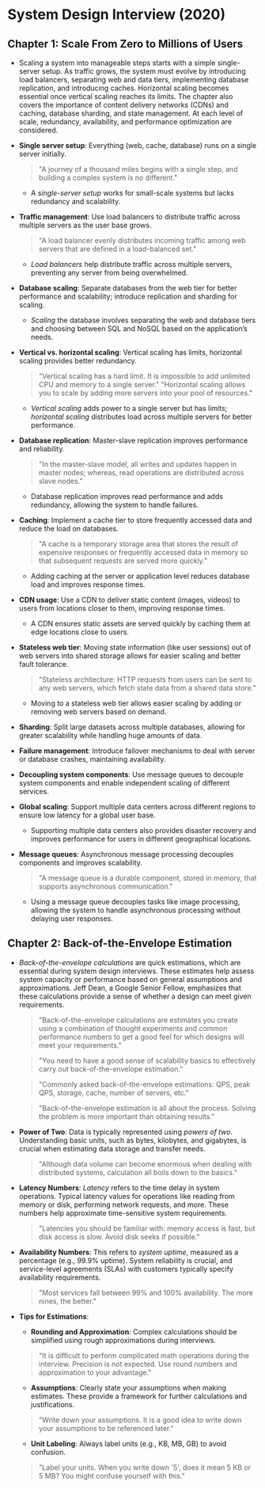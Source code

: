 # System Design Interview (2020)

## Chapter 1: Scale From Zero to Millions of Users

- Scaling a system into manageable steps starts with a simple single-server setup. As traffic grows, the system must evolve by introducing load balancers, separating web and data tiers, implementing database replication, and introducing caches. Horizontal scaling becomes essential once vertical scaling reaches its limits. The chapter also covers the importance of content delivery networks (CDNs) and caching, database sharding, and state management. At each level of scale, redundancy, availability, and performance optimization are considered.

- **Single server setup**: Everything (web, cache, database) runs on a single server initially.

  > "A journey of a thousand miles begins with a single step, and building a complex system is no different."

  - A _single-server setup_ works for small-scale systems but lacks redundancy and scalability.

- **Traffic management**: Use load balancers to distribute traffic across multiple servers as the user base grows.

  > "A load balancer evenly distributes incoming traffic among web servers that are defined in a load-balanced set."

  - _Load balancers_ help distribute traffic across multiple servers, preventing any server from being overwhelmed.

- **Database scaling**: Separate databases from the web tier for better performance and scalability; introduce replication and sharding for scaling.

  - _Scaling_ the database involves separating the web and database tiers and choosing between SQL and NoSQL based on the application’s needs.

- **Vertical vs. horizontal scaling**: Vertical scaling has limits, horizontal scaling provides better redundancy.

  > "Vertical scaling has a hard limit. It is impossible to add unlimited CPU and memory to a single server."
  > "Horizontal scaling allows you to scale by adding more servers into your pool of resources."

  - _Vertical scaling_ adds power to a single server but has limits; _horizontal scaling_ distributes load across multiple servers for better performance.

- **Database replication**: Master-slave replication improves performance and reliability.

  > "In the master-slave model, all writes and updates happen in master nodes; whereas, read operations are distributed across slave nodes."

  - Database replication improves read performance and adds redundancy, allowing the system to handle failures.

- **Caching**: Implement a cache tier to store frequently accessed data and reduce the load on databases.

  > "A cache is a temporary storage area that stores the result of expensive responses or frequently accessed data in memory so that subsequent requests are served more quickly."

  - Adding caching at the server or application level reduces database load and improves response times.

- **CDN usage**: Use a CDN to deliver static content (images, videos) to users from locations closer to them, improving response times.

  - A CDN ensures static assets are served quickly by caching them at edge locations close to users.

- **Stateless web tier**: Moving state information (like user sessions) out of web servers into shared storage allows for easier scaling and better fault tolerance.

  > "Stateless architecture: HTTP requests from users can be sent to any web servers, which fetch state data from a shared data store."

  - Moving to a stateless web tier allows easier scaling by adding or removing web servers based on demand.

- **Sharding**: Split large datasets across multiple databases, allowing for greater scalability while handling huge amounts of data.

- **Failure management**: Introduce failover mechanisms to deal with server or database crashes, maintaining availability.

- **Decoupling system components**: Use message queues to decouple system components and enable independent scaling of different services.

- **Global scaling**: Support multiple data centers across different regions to ensure low latency for a global user base.

  - Supporting multiple data centers also provides disaster recovery and improves performance for users in different geographical locations.

- **Message queues**: Asynchronous message processing decouples components and improves scalability.

  > "A message queue is a durable component, stored in memory, that supports asynchronous communication."

  - Using a message queue decouples tasks like image processing, allowing the system to handle asynchronous processing without delaying user responses.

## Chapter 2: Back-of-the-Envelope Estimation

- _Back-of-the-envelope calculations_ are quick estimations, which are essential during system design interviews. These estimates help assess system capacity or performance based on general assumptions and approximations. Jeff Dean, a Google Senior Fellow, emphasizes that these calculations provide a sense of whether a design can meet given requirements.

  > "Back-of-the-envelope calculations are estimates you create using a combination of thought experiments and common performance numbers to get a good feel for which designs will meet your requirements."

  > "You need to have a good sense of scalability basics to effectively carry out back-of-the-envelope estimation."

  > "Commonly asked back-of-the-envelope estimations: QPS, peak QPS, storage, cache, number of servers, etc."

  > "Back-of-the-envelope estimation is all about the process. Solving the problem is more important than obtaining results."

- **Power of Two**: Data is typically represented using _powers of two_. Understanding basic units, such as bytes, kilobytes, and gigabytes, is crucial when estimating data storage and transfer needs.

  > "Although data volume can become enormous when dealing with distributed systems, calculation all boils down to the basics."

- **Latency Numbers**: _Latency_ refers to the time delay in system operations. Typical latency values for operations like reading from memory or disk, performing network requests, and more. These numbers help approximate time-sensitive system requirements.

  > "Latencies you should be familiar with: memory access is fast, but disk access is slow. Avoid disk seeks if possible."

- **Availability Numbers**: This refers to _system uptime_, measured as a percentage (e.g., 99.9% uptime). System reliability is crucial, and service-level agreements (SLAs) with customers typically specify availability requirements.

  > "Most services fall between 99% and 100% availability. The more nines, the better."

- **Tips for Estimations**:

  - **Rounding and Approximation**: Complex calculations should be simplified using rough approximations during interviews.

  > "It is difficult to perform complicated math operations during the interview. Precision is not expected. Use round numbers and approximation to your advantage."

  - **Assumptions**: Clearly state your assumptions when making estimates. These provide a framework for further calculations and justifications.

  > "Write down your assumptions. It is a good idea to write down your assumptions to be referenced later."

  - **Unit Labeling**: Always label units (e.g., KB, MB, GB) to avoid confusion.

  > "Label your units. When you write down '5', does it mean 5 KB or 5 MB? You might confuse yourself with this."
